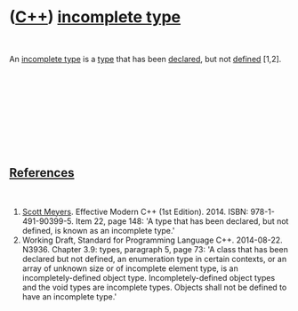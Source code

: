 



 

 

 

 

 

([C++](Cpp.htm)) [incomplete type](CppIncompleteType.htm)
=========================================================

 

An [incomplete type](CppIncompleteType.htm) is a [type](CppType.htm)
that has been [declared](CppDeclaration.htm), but not
[defined](CppDefinition.htm) \[1,2\].

 

 

 

 

 

[References](CppReferences.htm)
-------------------------------

 

1.  [Scott Meyers](CppScottMeyers.htm). Effective Modern C++
    (1st Edition). 2014. ISBN: 978-1-491-90399-5. Item 22, page 148: 'A
    type that has been declared, but not defined, is known as an
    incomplete type.'
2.  Working Draft, Standard for Programming Language C++.
    2014-08-22. N3936. Chapter 3.9: types, paragraph 5, page 73: 'A
    class that has been declared but not defined, an enumeration type in
    certain contexts, or an array of unknown size or of incomplete
    element type, is an incompletely-defined object type.
    Incompletely-defined object types and the void types are
    incomplete types. Objects shall not be defined to have an incomplete
    type.'

 

 

 

 

 





 



